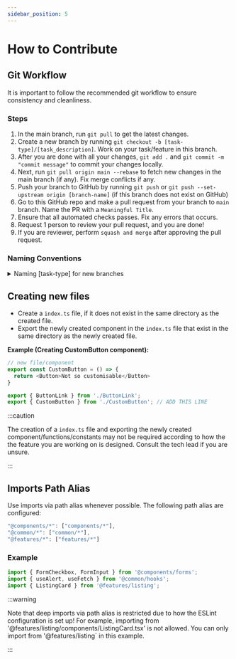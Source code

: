 ```yaml
---
sidebar_position: 5
---
```


# How to Contribute

## Git Workflow

It is important to follow the recommended git workflow to ensure consistency and cleanliness.

### Steps

1. In the main branch, run `git pull` to get the latest changes.
2. Create a new branch by running `git checkout -b [task-type]/[task_description]`. Work on your task/feature in this branch.
3. After you are done with all your changes, `git add .` and `git commit -m "commit message"` to commit your changes locally.
4. Next, run `git pull origin main --rebase` to fetch new changes in the main branch (if any). Fix merge conflicts if any.
5. Push your branch to GitHub by running `git push` or `git push --set-upstream origin [branch-name]` (if this branch does not exist on GitHub)
6. Go to this GitHub repo and make a pull request from your branch to `main` branch. Name the PR with a `Meaningful Title`.
7. Ensure that all automated checks passes. Fix any errors that occurs.
8. Request 1 person to review your pull request, and you are done!
9. If you are reviewer, perform `squash and merge` after approving the pull request.

### Naming Conventions

<details>
    <summary>Naming [task-type] for new branches</summary>
    <ul>
        <li>feat: A new feature</li>
        <li>fix: A bug fix</li>
        <li>docs: Documentation only changes</li>
        <li>style: Changes that do not affect the meaning of the code (white-space, formatting, missing semi-colons, etc.)</li>
        <li>refactor: A code change that neither fixes a bug nor adds a feature</li>
        <li>perf: A code change that improves performance</li>
        <li>test: Adding missing or correcting existing tests</li>
        <li>chore: Changes to the build process or auxiliary tools and libraries such as documnetation generation</li>
        <li>revert: A revert to a previous commit</li>
    </ul>
</details>


## Creating new files

- Create a `index.ts` file, if it does not exist in the same directory as the created file.
- Export the newly created component in the `index.ts` file that exist in the same directory as the newly created file.

**Example (Creating CustomButton component):**

```typescript title=components/button/CustomButton.tsx
// new file/component
export const CustomButton = () => {
  return <Button>Not so customisable</Button>
}
```

```typescript title=components/button/index.tsx
export { ButtonLink } from './ButtonLink';
export { CustomButton } from './CustomButton'; // ADD THIS LINE
```

:::caution

The creation of a `index.ts` file and exporting the newly created component/functions/constants may not be required according to how the the feature you are working on is designed. Consult the tech lead if you are unsure.

:::


## Imports Path Alias

Use imports via path alias whenever possible. The following path alias are configured:

```typescript
"@components/*": ["components/*"],
"@common/*": ["common/*"],
"@features/*": ["features/*"]
```

### Example

```typescript
import { FormCheckbox, FormInput } from '@components/forms';
import { useAlert, useFetch } from '@common/hooks';
import { ListingCard } from '@features/listing';
```

:::warning

Note that deep imports via path alias is restricted due to how the ESLint configuration is set up! For example, importing from '@features/listing/components/ListingCard.tsx' is not allowed. You can only import from '@features/listing` in this example.

:::

